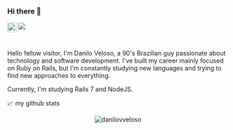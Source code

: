 ### Hi there 👋

<a href="https://www.instagram.com/danivic/">
  <img align="left" alt="Danilo's Instagram" width="22px" src="https://raw.githubusercontent.com/hussainweb/hussainweb/main/icons/instagram.png" />
</a>

![](https://visitor-badge.glitch.me/badge?page_id=danilovveloso.danilovveloso)

<br />

Hello fellow visitor, I'm Danilo Veloso, a 90's Brazilian guy passionate about technology and software development. I've built my career mainly focused on Ruby on Rails, but I'm constantly studying new languages and trying to find new approaches to everything.

Currently, I'm studying Rails 7 and NodeJS.


📈 my github stats

<p align="center"> <img src="https://github-readme-stats.vercel.app/api?username=danilovveloso&show_icons=true&theme=gotham" alt="danilovveloso" />

<!--
**danilovveloso/danilovveloso** is a ✨ _special_ ✨ repository because its `README.md` (this file) appears on your GitHub profile.

Here are some ideas to get you started:

- 🔭 I’m currently working on ...
- 🌱 I’m currently learning ...
- 👯 I’m looking to collaborate on ...
- 🤔 I’m looking for help with ...
- 💬 Ask me about ...
- 📫 How to reach me: ...
- 😄 Pronouns: ...
- ⚡ Fun fact: ...
-->
